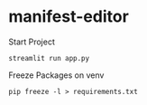 # manifest-editor

Start Project
```
streamlit run app.py
```

Freeze Packages on venv
```
pip freeze -l > requirements.txt
```
